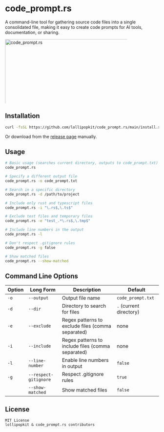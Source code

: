 # code_prompt.rs

A command-line tool for gathering source code files into a single consolidated file, making it easy to create code prompts for AI tools, documentation, or sharing.

<div style="height: 210px; width: 400px; overflow: hidden;">
  <img src="https://cdn.lpkt.cn/img/capture/code_prompt.png" alt="code_prompt.rs" width="600"/>
</div>

## Installation

```bash
curl -fsSL https://github.com/lollipopkit/code_prompt.rs/main/install.sh | bash
```

Or download from the [release page](https://github.com/lollipopkit/code_prompt.rs/releases) manually.

## Usage

```bash
# Basic usage (searches current directory, outputs to code_prompt.txt)
code_prompt.rs

# Specify a different output file
code_prompt.rs -o code_prompt.txt

# Search in a specific directory
code_prompt.rs -d /path/to/project

# Include only rust and typescript files
code_prompt.rs -i "\.rs$,\.ts$"

# Exclude test files and temporary files
code_prompt.rs -e "test_.*\.rs$,\.tmp$"

# Include line numbers in the output
code_prompt.rs -l

# Don't respect .gitignore rules
code_prompt.rs -g false

# Show matched files
code_prompt.rs --show-matched
```

## Command Line Options

| Option | Long Form | Description | Default |
|--------|-----------|-------------|---------|
| `-o` | `--output` | Output file name | `code_prompt.txt` |
| `-d` | `--dir` | Directory to search for files | `.` (current directory) |
| `-e` | `--exclude` | Regex patterns to exclude files (comma separated) | none |
| `-i` | `--include` | Regex patterns to include files (comma separated) | none |
| `-l` | `--line-number` | Enable line numbers in output | `false` |
| `-g` | `--respect-gitignore` | Respect .gitignore rules | `true` |
|  | `--show-matched` | Show matched files | `false` |

## License

```
MIT License
lollipopkit & code_prompt.rs contributors
```

